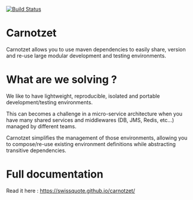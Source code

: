 [![Build Status](https://travis-ci.org/swissquote/carnotzet.svg?branch=master)](https://travis-ci.org/swissquote/carnotzet)

# Carnotzet
Carnotzet allows you to use maven dependencies to easily share, version and re-use large modular development and testing environments.

# What are we solving ?
We like  to have lightweight, reproducible, isolated and portable development/testing environments.

This can becomes a challenge in a micro-service architecture when you have many shared services and middlewares (DB, JMS, Redis, etc...) managed by different teams.

Carnotzet simplifies the management of those environments, allowing you to compose/re-use existing environment definitions while abstracting transitive dependencies.

# Full documentation
Read it here : https://swissquote.github.io/carnotzet/
